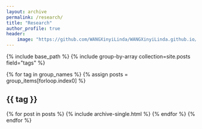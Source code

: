 ```yaml
---
layout: archive
permalink: /research/
title: "Research"
author_profile: true
header:
    image: "https://github.com/WANGXinyiLinda/WANGXinyiLinda.github.io/images/hkust_sunset2.jpg"
---
```


{% include base_path %}
{% include group-by-array collection=site.posts field="tags" %}

{% for tag in group_names %}
  {% assign posts = group_items[forloop.index0] %}
  <h2 id="{{ tag | slugify }}" class="archive__subtitle">{{ tag }}</h2>
  {% for post in posts %}
    {% include archive-single.html %}
  {% endfor %}
{% endfor %}